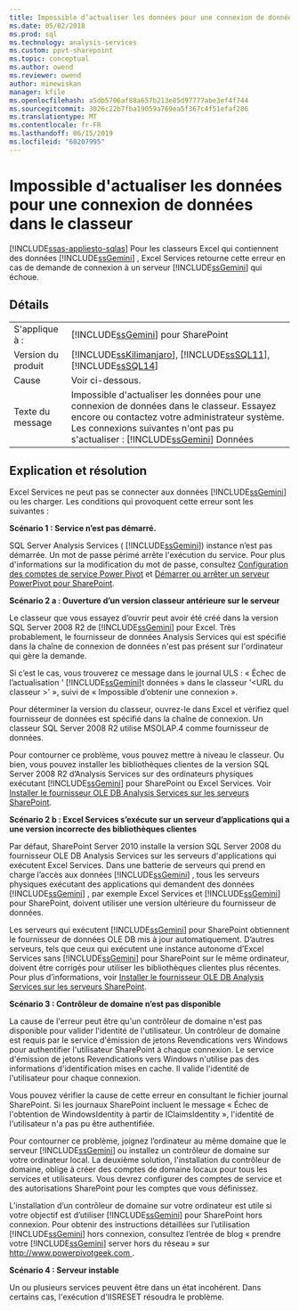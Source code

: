 ```yaml
---
title: Impossible d’actualiser les données pour une connexion de données dans le classeur | Microsoft Docs
ms.date: 05/02/2018
ms.prod: sql
ms.technology: analysis-services
ms.custom: ppvt-sharepoint
ms.topic: conceptual
ms.author: owend
ms.reviewer: owend
author: minewiskan
manager: kfile
ms.openlocfilehash: a5db5706af88a657b213e85d97777abe3ef4f744
ms.sourcegitcommit: 3026c22b7fba19059a769ea5f367c4f51efaf286
ms.translationtype: MT
ms.contentlocale: fr-FR
ms.lasthandoff: 06/15/2019
ms.locfileid: "68207995"
---
```

# <a name="unable-to-refresh-data-for-a-data-connection-in-the-workbook"></a>Impossible d'actualiser les données pour une connexion de données dans le classeur
[!INCLUDE[ssas-appliesto-sqlas](../../includes/ssas-appliesto-sqlas.md)]
  Pour les classeurs Excel qui contiennent des données [!INCLUDE[ssGemini](../../includes/ssgemini-md.md)] , Excel Services retourne cette erreur en cas de demande de connexion à un serveur [!INCLUDE[ssGemini](../../includes/ssgemini-md.md)] qui échoue.  
  
## <a name="details"></a>Détails  
  
|||  
|-|-|  
|S'applique à :|[!INCLUDE[ssGemini](../../includes/ssgemini-md.md)] pour SharePoint|  
|Version du produit|[!INCLUDE[ssKilimanjaro](../../includes/sskilimanjaro-md.md)], [!INCLUDE[ssSQL11](../../includes/sssql11-md.md)], [!INCLUDE[ssSQL14](../../includes/sssql14-md.md)]|  
|Cause|Voir ci-dessous.|  
|Texte du message|Impossible d'actualiser les données pour une connexion de données dans le classeur. Essayez encore ou contactez votre administrateur système. Les connexions suivantes n'ont pas pu s'actualiser : [!INCLUDE[ssGemini](../../includes/ssgemini-md.md)] Données|  
  
## <a name="explanation-and-resolution"></a>Explication et résolution  
 Excel Services ne peut pas se connecter aux données [!INCLUDE[ssGemini](../../includes/ssgemini-md.md)] ou les charger. Les conditions qui provoquent cette erreur sont les suivantes :  
  
 **Scénario 1 : Service n’est pas démarré.**  
  
 SQL Server Analysis Services ( [!INCLUDE[ssGemini](../../includes/ssgemini-md.md)]) instance n’est pas démarrée. Un mot de passe périmé arrête l'exécution du service. Pour plus d'informations sur la modification du mot de passe, consultez [Configuration des comptes de service Power Pivot](../../analysis-services/power-pivot-sharepoint/configure-power-pivot-service-accounts.md) et [Démarrer ou arrêter un serveur PowerPivot pour SharePoint](../../analysis-services/power-pivot-sharepoint/start-or-stop-a-power-pivot-for-sharepoint-server.md).  
  
 **Scénario 2 a : Ouverture d’un version classeur antérieure sur le serveur**  
  
 Le classeur que vous essayez d’ouvrir peut avoir été créé dans la version SQL Server 2008 R2 de [!INCLUDE[ssGemini](../../includes/ssgemini-md.md)] pour Excel. Très probablement, le fournisseur de données Analysis Services qui est spécifié dans la chaîne de connexion de données n'est pas présent sur l'ordinateur qui gère la demande.  
  
 Si c’est le cas, vous trouverez ce message dans le journal ULS : « Échec de l’actualisation ' [!INCLUDE[ssGemini](../../includes/ssgemini-md.md)]t données » dans le classeur '\<URL du classeur >' », suivi de « Impossible d’obtenir une connexion ».  
  
 Pour déterminer la version du classeur, ouvrez-le dans Excel et vérifiez quel fournisseur de données est spécifié dans la chaîne de connexion. Un classeur SQL Server 2008 R2 utilise MSOLAP.4 comme fournisseur de données.  
  
 Pour contourner ce problème, vous pouvez mettre à niveau le classeur. Ou bien, vous pouvez installer les bibliothèques clientes de la version SQL Server 2008 R2 d’Analysis Services sur des ordinateurs physiques exécutant [!INCLUDE[ssGemini](../../includes/ssgemini-md.md)] pour SharePoint ou Excel Services. Voir [Installer le fournisseur OLE DB Analysis Services sur les serveurs SharePoint](http://msdn.microsoft.com/2c62daf9-1f2d-4508-a497-af62360ee859).  
  
 **Scénario 2 b : Excel Services s’exécute sur un serveur d’applications qui a une version incorrecte des bibliothèques clientes**  
  
 Par défaut, SharePoint Server 2010 installe la version SQL Server 2008 du fournisseur OLE DB Analysis Services sur les serveurs d'applications qui exécutent Excel Services. Dans une batterie de serveurs qui prend en charge l’accès aux données [!INCLUDE[ssGemini](../../includes/ssgemini-md.md)] , tous les serveurs physiques exécutant des applications qui demandent des données [!INCLUDE[ssGemini](../../includes/ssgemini-md.md)] , par exemple Excel Services et [!INCLUDE[ssGemini](../../includes/ssgemini-md.md)] pour SharePoint, doivent utiliser une version ultérieure du fournisseur de données.  
  
 Les serveurs qui exécutent [!INCLUDE[ssGemini](../../includes/ssgemini-md.md)] pour SharePoint obtiennent le fournisseur de données OLE DB mis à jour automatiquement. D’autres serveurs, tels que ceux qui exécutent une instance autonome d’Excel Services sans [!INCLUDE[ssGemini](../../includes/ssgemini-md.md)] pour SharePoint sur le même ordinateur, doivent être corrigés pour utiliser les bibliothèques clientes plus récentes. Pour plus d’informations, voir [Installer le fournisseur OLE DB Analysis Services sur les serveurs SharePoint](http://msdn.microsoft.com/2c62daf9-1f2d-4508-a497-af62360ee859).  
  
 **Scénario 3 : Contrôleur de domaine n’est pas disponible**  
  
 La cause de l'erreur peut être qu'un contrôleur de domaine n'est pas disponible pour valider l'identité de l'utilisateur. Un contrôleur de domaine est requis par le service d'émission de jetons Revendications vers Windows pour authentifier l'utilisateur SharePoint à chaque connexion. Le service d'émission de jetons Revendications vers Windows n'utilise pas des informations d'identification mises en cache. Il valide l'identité de l'utilisateur pour chaque connexion.  
  
 Vous pouvez vérifier la cause de cette erreur en consultant le fichier journal SharePoint. Si les journaux SharePoint incluent le message « Échec de l'obtention de WindowsIdentity à partir de IClaimsIdentity », l'identité de l'utilisateur n'a pas pu être authentifiée.  
  
 Pour contourner ce problème, joignez l’ordinateur au même domaine que le serveur [!INCLUDE[ssGemini](../../includes/ssgemini-md.md)] ou installez un contrôleur de domaine sur votre ordinateur local. La deuxième solution, l'installation du contrôleur de domaine, oblige à créer des comptes de domaine locaux pour tous les services et utilisateurs. Vous devrez configurer des comptes de service et des autorisations SharePoint pour les comptes que vous définissez.  
  
 L’installation d’un contrôleur de domaine sur votre ordinateur est utile si votre objectif est d’utiliser [!INCLUDE[ssGemini](../../includes/ssgemini-md.md)] pour SharePoint hors connexion. Pour obtenir des instructions détaillées sur l’utilisation [!INCLUDE[ssGemini](../../includes/ssgemini-md.md)] hors connexion, consultez l’entrée de blog « prendre votre [!INCLUDE[ssGemini](../../includes/ssgemini-md.md)] server hors du réseau » sur [ http://www.powerpivotgeek.com ](http://go.microsoft.com/fwlink/?LinkId=184241).  
  
 **Scénario 4 : Serveur instable**  
  
 Un ou plusieurs services peuvent être dans un état incohérent. Dans certains cas, l'exécution d'IISRESET résoudra le problème.  
  
  
